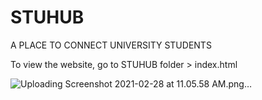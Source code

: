 # STUHUB
A PLACE TO CONNECT UNIVERSITY STUDENTS

To view the website, go to STUHUB folder > index.html

![Uploading Screenshot 2021-02-28 at 11.05.58 AM.png…]()
